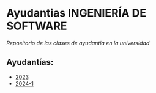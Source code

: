 # Ayudantias INGENIERÍA DE SOFTWARE

_Repositorio de las clases de ayudantia en la universidad_

## Ayudantías:

- [2023](./2023/)
- [2024-1](./2024-1/)



